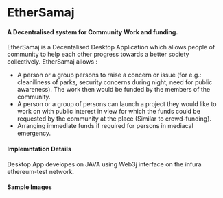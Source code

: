 # EtherSamaj
#### A  Decentralised system for Community Work and funding.

EtherSamaj is a Decentalised Desktop Application which allows people of community to help each other progress towards a better society collectively. EtherSamaj allows :
* A person or a group persons to raise a concern or issue (for e.g.: cleaniliness of parks, security concerns during night, need for public awareness). The work then would be funded by the members of the community.
* A person or a group of persons can launch a project they would like to work on with public interest in view for which the funds could be requested by the community at the place (Similar to crowd-funding).
* Arranging immediate funds if required for persons in mediacal emergency.

#### Implemntation Details
Desktop App developes on JAVA using Web3j interface on the infura ethereum-test network.

#### Sample Images


